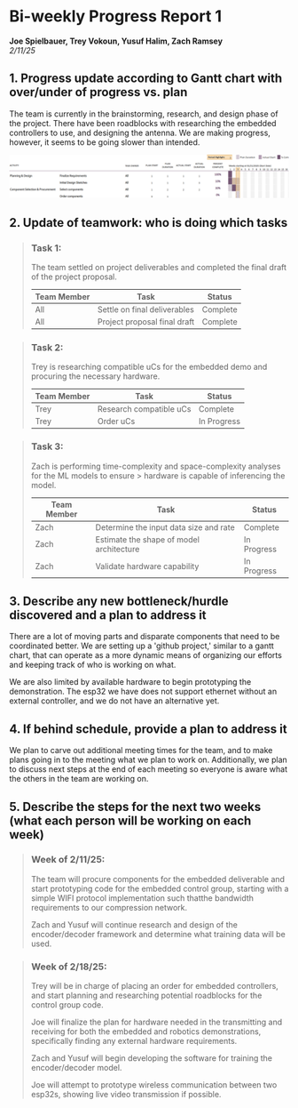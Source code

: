 # Bi-weekly Progress Report 1
**Joe Spielbauer, Trey Vokoun, Yusuf Halim, Zach Ramsey**  
*2/11/25*

## 1. Progress update according to Gantt chart with over/under of progress vs. plan
The team is currently in the brainstorming, research, and design phase of the project. There have been roadblocks with researching the embedded controllers to use, and designing the antenna. We are making progress, however, it seems to be going slower than intended.

![Gantt Chart](./res/wk1_gantt.png)
<!--![Git Stats](link) if there is a software component-->

## 2. Update of teamwork: who is doing which tasks
> ### Task 1:
> The team settled on project deliverables and completed the final draft of the project proposal.
> 
> Team Member    | Task                         | Status
> ---------------|------------------------------|-------
>  All           | Settle on final deliverables | Complete
>  All           | Project proposal final draft | Complete

> ### Task 2:
> Trey is researching compatible uCs for the embedded demo and procuring the necessary hardware.
> 
> Team Member    | Task                    | Status
> ---------------|-------------------------|-------
>  Trey          | Research compatible uCs | Complete
>  Trey          | Order uCs               | In Progress

> ### Task 3:
> Zach is performing time-complexity and space-complexity analyses for the ML models to ensure > hardware is capable of inferencing the model. 
> 
> Team Member    | Task                                     | Status
> ---------------|------------------------------------------|-------
>  Zach          | Determine the input data size and rate   | Complete
>  Zach          | Estimate the shape of model architecture | In Progress
>  Zach          | Validate hardware capability             | In Progress
  
<!--!![Image 1](link)-->
<!--!![Image 2](link)-->

## 3. Describe any new bottleneck/hurdle discovered and a plan to address it
There are a lot of moving parts and disparate components that need to be coordinated better. We are setting up a 'github project,' similar to a gantt chart, that can operate as a more dynamic means of organizing our efforts and keeping track of who is working on what.

We are also limited by available hardware to begin prototyping the demonstration. The esp32 we have does not support ethernet without an external controller, and we do not have an alternative yet.

## 4. If behind schedule, provide a plan to address it
We plan to carve out additional meeting times for the team, and to make plans going in to the meeting what we plan to work on. Additionally, we plan to discuss next steps at the end of each meeting so everyone is aware what the others in the team are working on. 

## 5. Describe the steps for the next two weeks (what each person will be working on each week)
> ### Week of 2/11/25:
> The team will procure components for the embedded deliverable and start prototyping code for the embedded control group, starting with a simple WIFI protocol implementation such thatthe bandwidth requirements to our compression network. 
>
> Zach and Yusuf will continue research and design of the encoder/decoder framework and determine what training data will be used.

> ### Week of 2/18/25:
> Trey will be in charge of placing an order for embedded controllers, and start planning and researching potential roadblocks for the control group code.
> 
> Joe will finalize the plan for hardware needed in the transmitting and receiving for both the embedded and robotics demonstrations, specifically finding any external hardware requirements.
> 
> Zach and Yusuf will begin developing the software for training the encoder/decoder model.
> 
> Joe will attempt to prototype wireless communication between two esp32s, showing live video transmission if possible.
